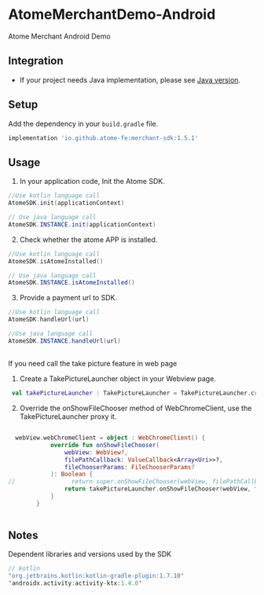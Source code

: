 # AtomeMerchantDemo-Android

Atome Merchant Android Demo 

## Integration

- If your project needs Java implementation, please see [Java version](readme/README-java.md).

## Setup

Add the dependency in your `build.gradle` file. 

```groovy
implementation 'io.github.atome-fe:merchant-sdk:1.5.1'
```

## Usage

1. In your application code, Init the Atome SDK.

```kotlin
//Use kotlin language call
AtomeSDK.init(applicationContext)
```
```java
// Use java language call
AtomeSDK.INSTANCE.init(applicationContext)
```
2. Check whether the atome APP is installed.

```kotlin
//Use kotlin language call
AtomeSDK.isAtomeInstalled()
```
```java
// Use java language call
AtomeSDK.INSTANCE.isAtomeInstalled()
```
3. Provide a payment url to SDK.

```kotlin
//Use kotlin language call
AtomeSDK.handleUrl(url)
```

```java
//Use java language call
AtomeSDK.INSTANCE.handleUrl(url)
```
##

If you need call the take picture feature in web page

1. Create a TakePictureLauncher object in your Webview page.

```kotlin
 val takePictureLauncher : TakePictureLauncher = TakePictureLauncher.create(this)
```

2. Override the onShowFileChooser method of WebChromeClient, use the TakePictureLauncher proxy it.

```kotlin

  webView.webChromeClient = object : WebChromeClient() {
            override fun onShowFileChooser(
                webView: WebView?,
                filePathCallback: ValueCallback<Array<Uri>>?,
                fileChooserParams: FileChooserParams?
            ): Boolean {
//                return super.onShowFileChooser(webView, filePathCallback, fileChooserParams)
                return takePictureLauncher.onShowFileChooser(webView, filePathCallback, fileChooserParams)
            }
        }
        
```

## Notes

Dependent libraries and versions used by the SDK

```kotlin 
// kotlin
"org.jetbrains.kotlin:kotlin-gradle-plugin:1.7.10"
'androidx.activity:activity-ktx:1.4.0'
```

